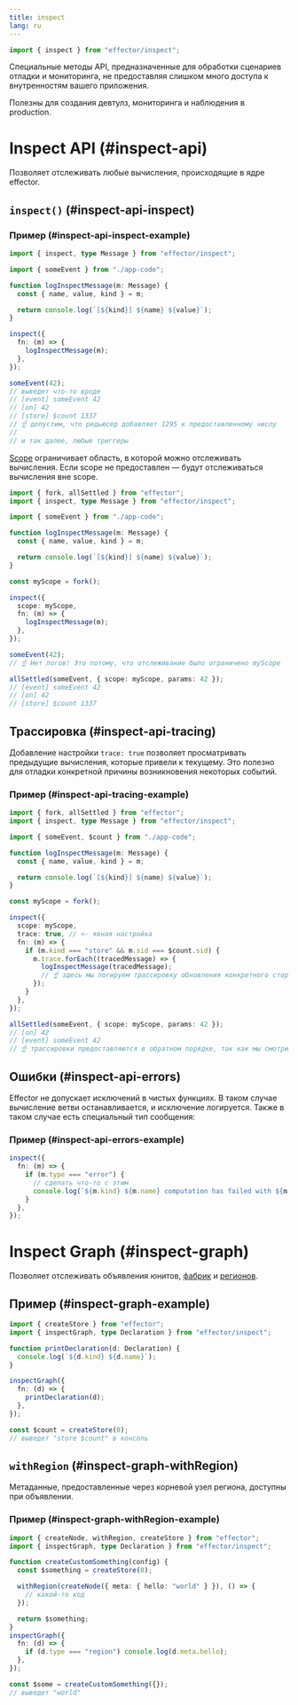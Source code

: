 ```yaml
---
title: inspect
lang: ru
---
```


```ts
import { inspect } from "effector/inspect";
```

Специальные методы API, предназначенные для обработки сценариев отладки и мониторинга, не предоставляя слишком много доступа к внутренностям вашего приложения.

Полезны для создания девтулз, мониторинга и наблюдения в production.

# Inspect API (#inspect-api)

Позволяет отслеживать любые вычисления, происходящие в ядре effector.

## `inspect()` (#inspect-api-inspect)

### Пример (#inspect-api-inspect-example)

```ts
import { inspect, type Message } from "effector/inspect";

import { someEvent } from "./app-code";

function logInspectMessage(m: Message) {
  const { name, value, kind } = m;

  return console.log(`[${kind}] ${name} ${value}`);
}

inspect({
  fn: (m) => {
    logInspectMessage(m);
  },
});

someEvent(42);
// выведет что-то вроде
// [event] someEvent 42
// [on] 42
// [store] $count 1337
// ☝️ допустим, что редьюсер добавляет 1295 к предоставленному числу
//
// и так далее, любые триггеры
```

[Scope](/ru/api/effector/Scope) ограничивает область, в которой можно отслеживать вычисления. Если scope не предоставлен — будут отслеживаться вычисления вне scope.

```ts
import { fork, allSettled } from "effector";
import { inspect, type Message } from "effector/inspect";

import { someEvent } from "./app-code";

function logInspectMessage(m: Message) {
  const { name, value, kind } = m;

  return console.log(`[${kind}] ${name} ${value}`);
}

const myScope = fork();

inspect({
  scope: myScope,
  fn: (m) => {
    logInspectMessage(m);
  },
});

someEvent(42);
// ☝️ Нет логов! Это потому, что отслеживание было ограничено myScope

allSettled(someEvent, { scope: myScope, params: 42 });
// [event] someEvent 42
// [on] 42
// [store] $count 1337
```

## Трассировка (#inspect-api-tracing)

Добавление настройки `trace: true` позволяет просматривать предыдущие вычисления, которые привели к текущему. Это полезно для отладки конкретной причины возникновения некоторых событий.

### Пример (#inspect-api-tracing-example)

```ts
import { fork, allSettled } from "effector";
import { inspect, type Message } from "effector/inspect";

import { someEvent, $count } from "./app-code";

function logInspectMessage(m: Message) {
  const { name, value, kind } = m;

  return console.log(`[${kind}] ${name} ${value}`);
}

const myScope = fork();

inspect({
  scope: myScope,
  trace: true, // <- явная настройка
  fn: (m) => {
    if (m.kind === "store" && m.sid === $count.sid) {
      m.trace.forEach((tracedMessage) => {
        logInspectMessage(tracedMessage);
        // ☝️ здесь мы логируем трассировку обновления конкретного стора
      });
    }
  },
});

allSettled(someEvent, { scope: myScope, params: 42 });
// [on] 42
// [event] someEvent 42
// ☝️ трассировки предоставляются в обратном порядке, так как мы смотрим назад во времени
```

## Ошибки (#inspect-api-errors)

Effector не допускает исключений в чистых функциях. В таком случае вычисление ветви останавливается, и исключение логируется. Также в таком случае есть специальный тип сообщения:

### Пример (#inspect-api-errors-example)

```ts
inspect({
  fn: (m) => {
    if (m.type === "error") {
      // сделать что-то с этим
      console.log(`${m.kind} ${m.name} computation has failed with ${m.error}`);
    }
  },
});
```

# Inspect Graph (#inspect-graph)

Позволяет отслеживать объявления юнитов, [фабрик](/ru/api/effector/babel-plugin#factories) и [регионов](/ru/api/effector/withRegion).

## Пример (#inspect-graph-example)

```ts
import { createStore } from "effector";
import { inspectGraph, type Declaration } from "effector/inspect";

function printDeclaration(d: Declaration) {
  console.log(`${d.kind} ${d.name}`);
}

inspectGraph({
  fn: (d) => {
    printDeclaration(d);
  },
});

const $count = createStore(0);
// выведет "store $count" в консоль
```

## `withRegion` (#inspect-graph-withRegion)

Метаданные, предоставленные через корневой узел региона, доступны при объявлении.

### Пример (#inspect-graph-withRegion-example)

```ts
import { createNode, withRegion, createStore } from "effector";
import { inspectGraph, type Declaration } from "effector/inspect";

function createCustomSomething(config) {
  const $something = createStore(0);

  withRegion(createNode({ meta: { hello: "world" } }), () => {
    // какой-то код
  });

  return $something;
}
inspectGraph({
  fn: (d) => {
    if (d.type === "region") console.log(d.meta.hello);
  },
});

const $some = createCustomSomething({});
// выведет "world"
```
